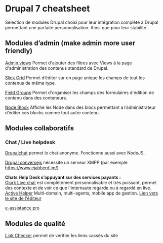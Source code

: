 # Drupal 7 cheatsheet
Selection de modules Drupal choisi pour leur intégration complète à Drupal permettant une parfaite personnalisation. Ainsi que pour leur stabilité.

## Modules d’admin (make admin more user friendly)

[Admin views](https://www.drupal.org/project/admin_views)
Permet d'ajouter des filtres avec Views à la page d'administration des contenus standard de Drupal.

[Slick Grid](https://www.drupal.org/project/slickgrid)
Permet d’éditer sur un page unique les champs de tout les contenus de même type.

[Field Groups](https://www.drupal.org/project/field_group)
Permet d'organiser les champs des formulaires d'édition de contenu dans des conteneurs.

[Node Block](https://www.drupal.org/project/nodeblock)
Affiche les Node dans des blocs permettant a l’administrateur d’éditer ces blocks comme tout autre contenu.

## Modules collaboratifs
### Chat / Live helpdesk

[Drupalchat](https://www.drupal.org/project/drupalchat)
permet le chat anonyme. Fonctionne aussi avec NodeJS.

[Drupal conversejs](https://www.drupal.org/project/conversejs)
nécessite un serveur XMPP (par exemple https://www.ejabberd.im/)

<strong>Chats Help Desk s’appuyant sur des services payants :</strong><br />
[Olark Live chat](https://www.drupal.org/project/olark) est complètement personnalisable et très puissant, permet des contexte et de voir ce que l'internaute regarde ou à regardé en live. <br />
[Active Helper](https://www.drupal.org/sandbox/activehelper/1691848)
Multi-domain, multi-agents, mobile app de gestion. [Lien vers le site de l'éditeur](http://www.activehelper.com/extensions/drupal-live-chat.html)<br />

[e-assistance pro](https://www.eassistancepro.com/addons/drupal.php)

## Modules de qualité
[Link Checker](https://www.drupal.org/project/linkchecker) permet de vérifier les liens cassés du site 
